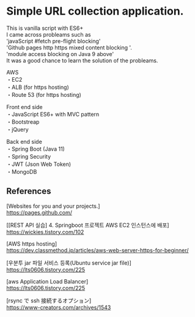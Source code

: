 # Simple URL collection application.

This is vanilla script with ES6+ <br>
I came across probleams such as  <br>
  'javaScript #fetch pre-flight blocking'  <br>
  'Github pages http https mixed content blocking '. <br>
  'module access blocking on Java 9 above' <br>
It was a good chance to learn the solution of the probleams. <br>

AWS<br>
 ・EC2 <br>
 ・ALB (for https hosting)<br>
 ・Route 53 (for https hosting)<br>

Front end side <br>
 ・JavaScript ES6+ with MVC pattern<br>
 ・Bootstreap <br>
 ・jQuery <br>

Back end side <br>
 ・Spring Boot (Java 11)<br>
 ・Spring Security <br>
 ・JWT (Json Web Token) <br>
 ・MongoDB <br>


## References
[Websites for you and your projects.]  <br>
https://pages.github.com/  <br>

[[REST API 실습] 4. Springboot 프로젝트 AWS EC2 인스턴스에 배포]  <br>
https://wickies.tistory.com/102  <br>

[AWS https hosting]  <br>
https://dev.classmethod.jp/articles/aws-web-server-https-for-beginner/ <br>

[우분투 jar 파일 서비스 등록(Ubuntu service jar file)]  <br>
https://lts0606.tistory.com/225  <br>

[aws Application Load Balancer]  <br>
https://lts0606.tistory.com/225  <br>

[rsync で ssh 接続するオプション]  <br>
https://www-creators.com/archives/1543  <br>

